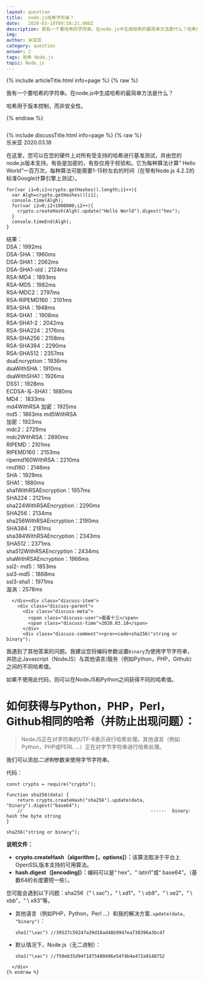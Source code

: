 ```yaml
---
layout: question
title:  node.js哈希字符串？
date:   2020-03-18T09:58:21.000Z
description: 我有一个要哈希的字符串。在node.js中生成哈希的最简单方法是什么？哈希用于版本控制，而非安全性。...
img: 
author: 米亚凯
category: question
answer: 2
tags: 哈希 Node.js
topic: Node.js
---
```

<div class="article-root">
  <div class="article">
    {% include articleTitle.html info=page %}
    {% raw %}
    <div class="article-content"><p><font style="vertical-align: inherit;"><font style="vertical-align: inherit;">我有一个要哈希的字符串。</font><font style="vertical-align: inherit;">在node.js中生成哈希的最简单方法是什么？</font></font></p>

<p><font style="vertical-align: inherit;"><font style="vertical-align: inherit;">哈希用于版本控制，而非安全性。</font></font></p></div>
    {% endraw %}
  </div>
  <p style="height: 0;width:0;overflow: hidden;"> 第2132篇《node.js哈希字符串？》来自Winter(https://github.com/aiyld/aiyld.github.io)的站点</p>
  <div class="discuss-wrapper">
    {% include discussTitle.html info=page %}
    {% raw %}
    <div class="discuss-item">
        <div class="discuss-parent">
          <div class="discuss-meta">
            <span class="discuss-user">乐米亚</span>
            <span class="discuss-time">2020.03.18</span>
          </div>
          <div class="discuss-comment"><p><font style="vertical-align: inherit;"><font style="vertical-align: inherit;">在这里，您可以在您的硬件上对所有受支持的哈希进行基准测试，并由您的node.js版本支持。</font><font style="vertical-align: inherit;">有些是加密的，有些仅用于校验和。</font><font style="vertical-align: inherit;">它为每种算法计算“ Hello World”一百万次。</font><font style="vertical-align: inherit;">每种算法可能需要1-15秒左右的时间（在带有Node.js 4.2.2的标准Google计算引擎上测试）。</font></font></p>

<pre><code>for(var i1=0;i1&lt;crypto.getHashes().length;i1++){<font></font>
  var Algh=crypto.getHashes()[i1];<font></font>
  console.time(Algh);<font></font>
  for(var i2=0;i2&lt;1000000;i2++){<font></font>
    crypto.createHash(Algh).update("Hello World").digest("hex");<font></font>
  }<font></font>
  console.timeEnd(Algh);  <font></font>
}<font></font>
</code></pre>

<p><font style="vertical-align: inherit;"><font style="vertical-align: inherit;">结果：</font></font><br><font style="vertical-align: inherit;"><font style="vertical-align: inherit;">
DSA：1992ms </font></font><br><font style="vertical-align: inherit;"><font style="vertical-align: inherit;">
DSA-SHA：1960ms </font></font><br><font style="vertical-align: inherit;"><font style="vertical-align: inherit;">
DSA-SHA1：2062ms </font></font><br><font style="vertical-align: inherit;"><font style="vertical-align: inherit;">
DSA-SHA1-old：2124ms </font></font><br><font style="vertical-align: inherit;"><font style="vertical-align: inherit;">
RSA-MD4：1893ms </font></font><br><font style="vertical-align: inherit;"><font style="vertical-align: inherit;">
RSA-MD5：1982ms </font></font><br><font style="vertical-align: inherit;"><font style="vertical-align: inherit;">
RSA-MDC2：2797ms </font></font><br><font style="vertical-align: inherit;"><font style="vertical-align: inherit;">
RSA-RIPEMD160：2101ms </font></font><br><font style="vertical-align: inherit;"><font style="vertical-align: inherit;">
RSA-SHA：1948ms </font></font><br><font style="vertical-align: inherit;"><font style="vertical-align: inherit;">
RSA-SHA1 ：1908ms </font></font><br><font style="vertical-align: inherit;"><font style="vertical-align: inherit;">
RSA-SHA1-2：2042ms </font></font><br><font style="vertical-align: inherit;"><font style="vertical-align: inherit;">
RSA-SHA224：2176ms </font></font><br><font style="vertical-align: inherit;"><font style="vertical-align: inherit;">
RSA-SHA256：2158ms </font></font><br><font style="vertical-align: inherit;"><font style="vertical-align: inherit;">
RSA-SHA384：2290ms </font></font><br><font style="vertical-align: inherit;"><font style="vertical-align: inherit;">
RSA-SHA512：2357ms </font></font><br><font style="vertical-align: inherit;"><font style="vertical-align: inherit;">
dsaEncryption：1936ms </font></font><br><font style="vertical-align: inherit;"><font style="vertical-align: inherit;">
dsaWithSHA：1910ms </font></font><br><font style="vertical-align: inherit;"><font style="vertical-align: inherit;">
dsaWithSHA1：1926ms </font></font><br><font style="vertical-align: inherit;"><font style="vertical-align: inherit;">
DSS1：1928ms </font></font><br><font style="vertical-align: inherit;"><font style="vertical-align: inherit;">
ECDSA-与-SHA1：1880ms </font></font><br><font style="vertical-align: inherit;"><font style="vertical-align: inherit;">
MD4： 1833ms </font></font><br><font style="vertical-align: inherit;"><font style="vertical-align: inherit;">
md4WithRSA </font><font style="vertical-align: inherit;">加密</font><font style="vertical-align: inherit;">：1925ms </font></font><br><font style="vertical-align: inherit;"><font style="vertical-align: inherit;">
md5：1863ms md5WithRSA </font></font><br><font style="vertical-align: inherit;"><font style="vertical-align: inherit;">
加密：1923ms </font></font><br><font style="vertical-align: inherit;"><font style="vertical-align: inherit;">
mdc2：2729ms </font></font><br><font style="vertical-align: inherit;"><font style="vertical-align: inherit;">
mdc2WithRSA：2890ms</font></font><br><font style="vertical-align: inherit;"><font style="vertical-align: inherit;">
RIPEMD：2101ms </font></font><br><font style="vertical-align: inherit;"><font style="vertical-align: inherit;">
RIPEMD160：2153ms </font></font><br><font style="vertical-align: inherit;"><font style="vertical-align: inherit;">
ripemd160WithRSA：2210ms </font></font><br><font style="vertical-align: inherit;"><font style="vertical-align: inherit;">
rmd160：2146ms </font></font><br><font style="vertical-align: inherit;"><font style="vertical-align: inherit;">
SHA：1929ms </font></font><br><font style="vertical-align: inherit;"><font style="vertical-align: inherit;">
SHA1：1880ms </font></font><br><font style="vertical-align: inherit;"><font style="vertical-align: inherit;">
sha1WithRSAEncryption：1957ms </font></font><br><font style="vertical-align: inherit;"><font style="vertical-align: inherit;">
SHA224：2121ms </font></font><br><font style="vertical-align: inherit;"><font style="vertical-align: inherit;">
sha224WithRSAEncryption：2290ms </font></font><br><font style="vertical-align: inherit;"><font style="vertical-align: inherit;">
SHA256：2134ms </font></font><br><font style="vertical-align: inherit;"><font style="vertical-align: inherit;">
sha256WithRSAEncryption：2190ms </font></font><br><font style="vertical-align: inherit;"><font style="vertical-align: inherit;">
SHA3​​84：2181ms </font></font><br><font style="vertical-align: inherit;"><font style="vertical-align: inherit;">
sha384WithRSAEncryption：2343ms </font></font><br><font style="vertical-align: inherit;"><font style="vertical-align: inherit;">
SHA512：2371ms </font></font><br><font style="vertical-align: inherit;"><font style="vertical-align: inherit;">
sha512WithRSAEncryption：2434ms </font></font><br><font style="vertical-align: inherit;"><font style="vertical-align: inherit;">
shaWithRSAEncryption：1966ms </font></font><br><font style="vertical-align: inherit;"><font style="vertical-align: inherit;">
ssl2- md5：1853ms </font></font><br><font style="vertical-align: inherit;"><font style="vertical-align: inherit;">
ssl3-md5：1868ms </font></font><br><font style="vertical-align: inherit;"><font style="vertical-align: inherit;">
ssl3-sha1：1971ms </font></font><br><font style="vertical-align: inherit;"><font style="vertical-align: inherit;">
漩涡：2578ms</font></font><br></p></div>
        </div>
        
      </div><div class="discuss-item">
        <div class="discuss-parent">
          <div class="discuss-meta">
            <span class="discuss-user">蛋蛋十三</span>
            <span class="discuss-time">2020.03.18</span>
          </div>
          <div class="discuss-comment"><pre><code>sha256("string or binary");
</code></pre>

<p><font style="vertical-align: inherit;"><font style="vertical-align: inherit;">我遇到了其他答案的问题。</font><font style="vertical-align: inherit;">我建议您将编码参数设置</font></font><code>binary</code><font style="vertical-align: inherit;"><font style="vertical-align: inherit;">为使用字节字符串，并防止Javascript（NodeJS）与其他语言/服务（例如Python，PHP，Github）之间的不同哈希值。</font></font></p>

<p><font style="vertical-align: inherit;"><font style="vertical-align: inherit;">如果不使用此代码，则可以在NodeJS和Python之间获得不同的哈希值。</font></font></p>

<h1><font style="vertical-align: inherit;"><font style="vertical-align: inherit;">如何获得与Python，PHP，Perl，Github相同的哈希（并防止出现问题）：</font></font></h1>

<blockquote>
  <p><font style="vertical-align: inherit;"><font style="vertical-align: inherit;">NodeJS正在对字符串的UTF-8表示进行哈希处理。</font><font style="vertical-align: inherit;">其他语言（例如Python，PHP或PERL ...）正在对字节字符串进行哈希处理。</font></font></p>
</blockquote>

<p><font style="vertical-align: inherit;"><font style="vertical-align: inherit;">我们可以添加</font></font><em><font style="vertical-align: inherit;"><font style="vertical-align: inherit;">二进制</font></font></em><font style="vertical-align: inherit;"><font style="vertical-align: inherit;">参数来使用字节字符串。</font></font></p>

<p><font style="vertical-align: inherit;"><font style="vertical-align: inherit;">代码：</font></font></p>

<pre><code>const crypto = require("crypto");<font></font>
<font></font>
function sha256(data) {<font></font>
    return crypto.createHash("sha256").update(data, "binary").digest("base64");<font></font>
    //                                               ------  binary: hash the byte string<font></font>
}<font></font>
<font></font>
sha256("string or binary");<font></font>
</code></pre>

<p><strong><font style="vertical-align: inherit;"><font style="vertical-align: inherit;">说明文件：</font></font></strong>  </p>

<ul>
<li><strong><font style="vertical-align: inherit;"><font style="vertical-align: inherit;">crypto.createHash（algorithm [，options]）：</font></font></strong><font style="vertical-align: inherit;"><font style="vertical-align: inherit;">该算法取决于平台上OpenSSL版本支持的可用算法。</font></font></li>
<li><strong><font style="vertical-align: inherit;"><font style="vertical-align: inherit;">hash.digest（[encoding]）：</font></font></strong><font style="vertical-align: inherit;"><font style="vertical-align: inherit;">编码可以是“ hex”，“ latin1”或“ base64”。</font><font style="vertical-align: inherit;">（基数64的长度要短一些）。</font></font></li>
</ul>

<p><font style="vertical-align: inherit;"><font style="vertical-align: inherit;">您可能会遇到以下问题：sha256（“ \ xac”），“ \ xd1”，“ \ xb9”，“ \ xe2”，“ \ xbb”，“ \ x93”等。</font></font></p>

<ul>
<li><p><font style="vertical-align: inherit;"><font style="vertical-align: inherit;">其他语言（例如PHP，Python，Perl ...）和我的解决方案</font></font><code>.update(data, "binary")</code><font style="vertical-align: inherit;"><font style="vertical-align: inherit;">：</font></font></p>

<pre><code>sha1("\xac") //39527c59247a39d18ad48b9947ea738396a3bc47
</code></pre></li>
<li><p><font style="vertical-align: inherit;"><font style="vertical-align: inherit;">默认情况下，Node.js（无二进制）：</font></font></p>

<pre><code>sha1("\xac") //f50eb35d94f1d75480496e54f4b4a472a9148752
</code></pre></li>
</ul></div>
        </div>
        
      </div>
    {% endraw %}
  </div>
<div>
